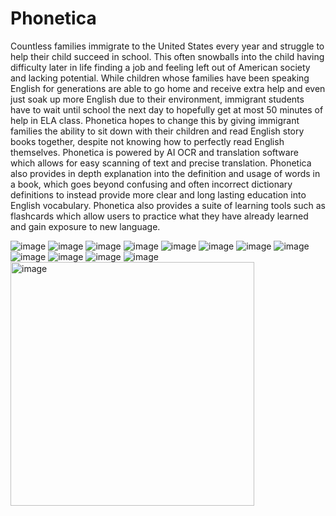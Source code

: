 # Phonetica

Countless families immigrate to the United States every year and struggle to help their child succeed in school. This often snowballs into the child having difficulty later in life finding a job and feeling left out of American society and lacking potential. While children whose families have been speaking English for generations are able to go home and receive extra help and even just soak up more English due to their environment, immigrant students have to wait until school the next day to hopefully get at most 50 minutes of help in ELA class. Phonetica hopes to change this by giving immigrant families the ability to sit down with their children and read English story books together, despite not knowing how to perfectly read English themselves. Phonetica is powered by AI OCR and translation software which allows for easy scanning of text and precise translation. Phonetica also provides in depth explanation into the definition and usage of words in a book, which goes beyond confusing and often incorrect dictionary definitions to instead provide more clear and long lasting education into English vocabulary. Phonetica also provides a suite of learning tools such as flashcards which allow users to practice what they have already learned and gain exposure to new language.

![image](https://github.com/importTahsinZaman/Phonetica/assets/86907892/d0a310ef-c49c-40a2-bb2e-9592dfe78bb2)
![image](https://github.com/importTahsinZaman/Phonetica/assets/86907892/4e7f0ee9-1c60-4627-acbe-c6b53c51c08e)
![image](https://github.com/importTahsinZaman/Phonetica/assets/86907892/32aebaf7-fd0d-4053-9999-f9abd5ded1af)
![image](https://github.com/importTahsinZaman/Phonetica/assets/86907892/d355d5c6-b492-4cf1-a632-d3a875c5276c)
![image](https://github.com/importTahsinZaman/Phonetica/assets/86907892/fd85460b-be2d-4f1e-a326-5e47d5820ae7)
![image](https://github.com/importTahsinZaman/Phonetica/assets/86907892/d06a55af-f0e1-49fd-b1fc-e4e3df125637)
![image](https://github.com/importTahsinZaman/Phonetica/assets/86907892/c5e82377-5864-4912-8999-86b95a91fa66)
![image](https://github.com/importTahsinZaman/Phonetica/assets/86907892/ca797ee9-b468-4d42-9327-701f76d956ec)
![image](https://github.com/importTahsinZaman/Phonetica/assets/86907892/52d22892-0762-4bc7-858a-e40fd9498d2a)
![image](https://github.com/importTahsinZaman/Phonetica/assets/86907892/23d6a2be-7e65-43c5-9b7d-639955df4cbb)
![image](https://github.com/importTahsinZaman/Phonetica/assets/86907892/b0c2b4cb-6a40-4187-be51-5ed3197767e8)
![image](https://github.com/importTahsinZaman/Phonetica/assets/86907892/cb544ef3-3152-4fd8-8815-2cf3ff2fba3d)
<img width="390" alt="image" src="https://user-images.githubusercontent.com/86907892/234401775-0e7b1c5a-ff83-44a4-bdf8-d0c3a3e9edd9.png">
